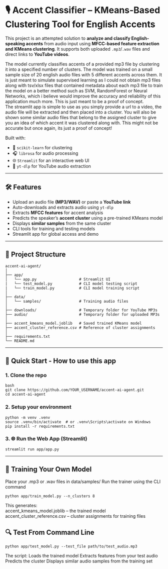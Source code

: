 # 🎙️ Accent Classifier – KMeans-Based Clustering Tool for English Accents

This project is an attempted solution to **analyze and classify English-speaking accents** from audio input using **MFCC-based feature extraction and KMeans clustering**. It supports both uploaded `.mp3`/`.wav` files and direct links to **YouTube videos**.  

The model currently classifies accents of a provided mp3 file by clustering it into a specified number of clusters. The model was trained on a small sample size of 20 english audio files with 5 different accents across them. It is just meant to simulate supervised learning as I could not obtain mp3 files along with tsv/xlsx files that contained metadata about each mp3 file to train the model on a better method such as SVM, RandomForest or Neural Networks, which i believe would improve the accuracy and reliability of this application much more. This is just meant to be a proof of concept.  
The streamlit app is simple to use as you simply provide a url to a video, the audio file will be extracted and then placed into a cluster. You will also be shown some similar audio files that belong to the assigned cluster to give you an idea of which accent it was clustered along with. This might not be accurate but once again, its just a proof of concept!

Built with:
- 🧠 `scikit-learn` for clustering  
- 🎧 `librosa` for audio processing  
- 🌐 `Streamlit` for an interactive web UI  
- 🎥 `yt-dlp` for YouTube audio extraction  

---

## 🛠️ Features

- Upload an audio file **(MP3/WAV)** or paste a **YouTube link**
- Auto-downloads and extracts audio using `yt-dlp`
- Extracts **MFCC features** for accent analysis
- Predicts the speaker’s **accent cluster** using a pre-trained KMeans model
- Displays **similar samples** from the same cluster
- CLI tools for training and testing models
- Streamlit app for global access and demo

---

## 📁 Project Structure
```
accent-ai-agent/
│
├── app/
│   └── app.py                   # Streamlit UI
|   └── test_model.py            # CLI model testing script
|   └── train_model.py           # CLI model training script
│
├── data/
│   └── samples/                 # Training audio files
│
├── downloads/                   # Temporary folder for YouTube MP3s
├── audio/                       # Temporary folder for uploaded MP3s
│
├── accent_kmeans_model.joblib   # Saved trained KMeans model
├── accent_cluster_reference.csv # Reference of cluster assignments
│
├── requirements.txt
└── README.md
```

---

## 🚀 Quick Start - How to use this app

### 1. Clone the repo

```
bash
git clone https://github.com/YOUR_USERNAME/accent-ai-agent.git
cd accent-ai-agent
```

### 2. Setup your environment
```
python -m venv .venv
source .venv/bin/activate  # or .venv\Scripts\activate on Windows
pip install -r requirements.txt
```

### 3. 🌐 Run the Web App (Streamlit)
```
streamlit run app/app.py
```

---

## 🧠 Training Your Own Model
Place your .mp3 or .wav files in data/samples/
Run the trainer using the CLI command
```
python app/train_model.py --n_clusters 8
```
This generates:  
accent_kmeans_model.joblib – the trained model  
accent_cluster_reference.csv – cluster assignments for training files


## 🔍 Test From Command Line
```
python app/test_model.py --test_file path/to/test_audio.mp3
```
The script:
Loads the trained model
Extracts features from your test audio
Predicts the cluster
Displays similar audio samples from the training set


